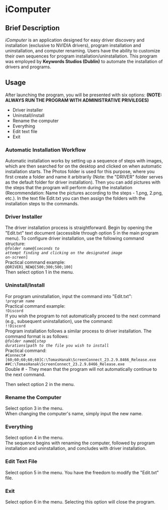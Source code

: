 
# iComputer
## Brief Description

*iComputer* is an application designed for easy driver discovery and installation (exclusive to NVIDIA drivers), program installation and uninstallation, and computer renaming. Users have the ability to customize their own sequences for program installation/uninstallation. This program was employed by **Keywords Studios (Dublin)** to automate the installation of drivers and programs.

## Usage

After launching the program, you will be presented with six options:
**(NOTE: ALWAYS RUN THE PROGRAM WITH ADMINISTRATIVE PRIVILEGES)**
- Driver installer
- Uninstall/install
- Rename the computer
- Everything
- Edit text file
- Exit

### Automatic Installation Workflow

Automatic installation works by setting up a sequence of steps with images, which are then searched for on the desktop and clicked on when automatic installation starts. The Photos folder is used for this purpose, where you first create a folder and name it arbitrarily (Note: the "DRIVER" folder serves as the default folder for driver installation). Then you can add pictures with the steps that the program will perform during the installation (Recommendation: Name the pictures according to the steps - 1.png, 2.png, etc.). In the text file Edit.txt you can then assign the folders with the installation steps to the commands.

### Driver Installer

The driver installation process is straightforward. Begin by opening the "Edit.txt" text document (accessible through option 5 in the main program menu). To configure driver installation, use the following command structure:
<br>
<code>@*folder name*@[*seconds to attempt finding and clicking on the designated image on-screen*]</code>
<br>
Practical command example:
<br>
<code>@DRIVER1_NEW@[500;300;500;100]</code>
<br>
Then select option 1 in the menu.
  
### Uninstall/Install 

For  program  uninstallation,  input  the  command  into  "Edit.txt":
<br>
<code>!*program name*</code>
<br>
Practical command example:
<br>
<code>!Discord</code>
<br>
If you wish the program to  not automatically proceed to the next command (e.g., subsequent uninstallation), use the command:
<br>
<code>!!Discord</code>
<br>
Program installation follows a similar process to driver installation. The command format  is  as follows:
<br>
<code>@*folder name*@[*step durations*]*path to the file you wish to install*</code>
<br>
Practical command: 
<br>
<code>#Connect#[60;60;60;60;60]C:\TomasHanak\ScreenConnect_23.2.9.8466_Release.exe
##C:\TomasHanak\ScreenConnect_23.2.9.8466_Release.exe</code>
<br>
Double # - They mean that the program will not automatically continue to the next command.

Then select option 2 in the menu.

### Rename the Computer

Select option 3 in the menu.<br>
When changing the computer's name, simply input the new name. 

### Everything

Select option 4 in the menu.<br>
The sequence begins with renaming the computer, followed by program installation and uninstallation, and concludes with driver installation. 

### Edit Text File

Select option 5 in the menu.
 You have the freedom to modify the "Edit.txt" file. 

### Exit

Select option 6 in the menu.
 Selecting this option will close the program.
